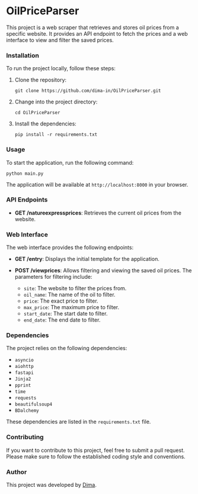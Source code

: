 # OilPriceParser

This project is a web scraper that retrieves and stores oil prices from a specific website. It provides an API endpoint to fetch the prices and a web interface to view and filter the saved prices.

### Installation

To run the project locally, follow these steps:

1. Clone the repository:

   ```shell
   git clone https://github.com/dima-in/OilPriceParser.git
   ```

2. Change into the project directory:

   ```shell
   cd OilPriceParser
   ```

3. Install the dependencies:

   ```shell
   pip install -r requirements.txt
   ```

### Usage

To start the application, run the following command:

```shell
python main.py
```

The application will be available at `http://localhost:8000` in your browser.

### API Endpoints

- **GET /natureexpressprices**: Retrieves the current oil prices from the website.

### Web Interface

The web interface provides the following endpoints:

- **GET /entry**: Displays the initial template for the application.

- **POST /viewprices**: Allows filtering and viewing the saved oil prices. The parameters for filtering include:
  - `site`: The website to filter the prices from.
  - `oil_name`: The name of the oil to filter.
  - `price`: The exact price to filter.
  - `max_price`: The maximum price to filter.
  - `start_date`: The start date to filter.
  - `end_date`: The end date to filter.

### Dependencies

The project relies on the following dependencies:

- `asyncio`
- `aiohttp`
- `fastapi`
- `Jinja2`
- `pprint`
- `time`
- `requests`
- `beautifulsoup4`
- `BDalchemy`

These dependencies are listed in the `requirements.txt` file.

### Contributing

If you want to contribute to this project, feel free to submit a pull request. Please make sure to follow the established coding style and conventions.

### Author

This project was developed by [Dima](https://github.com/dima-in).
